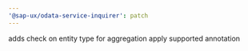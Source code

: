 ```yaml
---
'@sap-ux/odata-service-inquirer': patch
---
```


adds check on entity type for aggregation apply supported annotation
